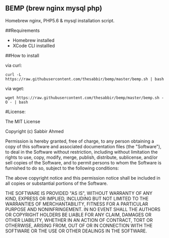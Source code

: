 ## BEMP (brew nginx mysql php)
Homebrew nginx, PHP5.6  & mysql installation script.

##Requirements
 * Homebrew installed
 * XCode CLI installled

##How to install

via curl:
```
curl -L https://raw.githubusercontent.com/thesabbir/bemp/master/bemp.sh | bash
```

via wget:
```
wget https://raw.githubusercontent.com/thesabbir/bemp/master/bemp.sh -O - | bash
```

#License:

The MIT License

Copyright (c) Sabbir Ahmed

Permission is hereby granted, free of charge, to any person obtaining a copy
of this software and associated documentation files (the "Software"), to deal
in the Software without restriction, including without limitation the rights
to use, copy, modify, merge, publish, distribute, sublicense, and/or sell
copies of the Software, and to permit persons to whom the Software is
furnished to do so, subject to the following conditions:

The above copyright notice and this permission notice shall be included in
all copies or substantial portions of the Software.

THE SOFTWARE IS PROVIDED "AS IS", WITHOUT WARRANTY OF ANY KIND, EXPRESS OR
IMPLIED, INCLUDING BUT NOT LIMITED TO THE WARRANTIES OF MERCHANTABILITY,
FITNESS FOR A PARTICULAR PURPOSE AND NONINFRINGEMENT. IN NO EVENT SHALL THE
AUTHORS OR COPYRIGHT HOLDERS BE LIABLE FOR ANY CLAIM, DAMAGES OR OTHER
LIABILITY, WHETHER IN AN ACTION OF CONTRACT, TORT OR OTHERWISE, ARISING FROM,
OUT OF OR IN CONNECTION WITH THE SOFTWARE OR THE USE OR OTHER DEALINGS IN
THE SOFTWARE.
